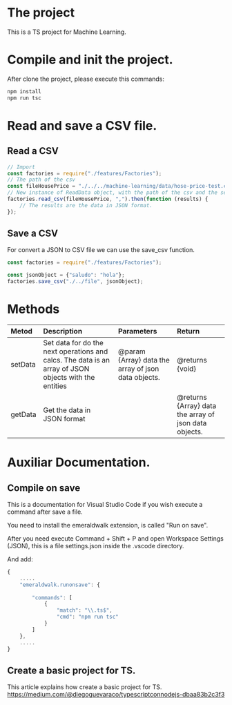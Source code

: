 # The project
This is a TS project for Machine Learning.

# Compile and init the project.
After clone the project, please execute this commands:
```bash
npm install
npm run tsc
``` 

# Read and save a CSV file.
## Read a CSV
```javascript
// Import
const factories = require("./features/Factories");
// The path of the csv
const fileHousePrice = "./../../machine-learning/data/hose-price-test.csv";
// New instance of ReadData object, with the path of the csv and the separator.
factories.read_csv(fileHousePrice, ",").then(function (results) {
    // The results are the data in JSON format.
});
```
## Save a CSV
For convert a JSON to CSV file we can use the save_csv function.

```javascript
const factories = require("./features/Factories");

const jsonObject = {"saludo": "hola"};
factories.save_csv("./../file", jsonObject);
```
# Methods
| Metod   | Description                                                                                           | Parameters                                               | Return                                                     |
| :------ | :---------------------------------------------------------------------------------------------------- | :------------------------------------------------------- | :--------------------------------------------------------- |
| setData | Set data for do the next operations and calcs. The data is an array of JSON objects with the entities | @param {Array<any>} data the array of json data objects. | @returns {void}                                            |
| getData | Get the data in JSON format                                                                           |                                                          | @returns {Array<any>} data the array of json data objects. |


# Auxiliar Documentation.
## Compile on save
This is a documentation for Visual Studio Code if you wish execute a command after save a file.

You need to install the emeraldwalk extension, is called "Run on save".

After you need execute Command + Shift + P and open Workspace Settings (JSON), this is a file settings.json inside the .vscode directory.

And add:

```javascript
{
    .....
    "emeraldwalk.runonsave": {
    
        "commands": [           
            {
                "match": "\\.ts$",
                "cmd": "npm run tsc"
            }
        ]
    },
    .....
}
```
## Create a basic project for TS.
This article explains how create a basic project for TS.
https://medium.com/@diegoguevaraco/typescriptconnodejs-dbaa83b2c3f3